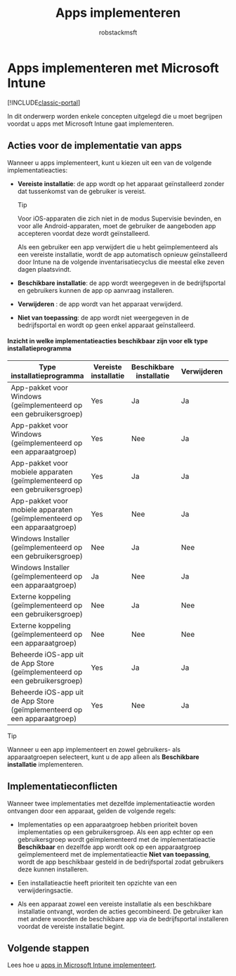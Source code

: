 ﻿---
title: Apps implementeren
description: In dit onderwerp worden enkele concepten uitgelegd die u moet begrijpen voordat u apps met Intune gaat implementeren.
keywords: 
author: robstackmsft
ms.author: robstack
manager: angrobe
ms.date: 12/27/2016
ms.topic: article
ms.prod: 
ms.service: microsoft-intune
ms.technology: 
ms.assetid: ad5ea85c-aa2e-4110-a184-172cd0b8f270
ms.reviewer: mghadial
ms.suite: ems
ms.custom: intune-classic
ms.openlocfilehash: 13c4046ed431dc25bda9a2facc59dbcb6d3e5ab5
ms.sourcegitcommit: 34cfebfc1d8b81032f4d41869d74dda559e677e2
ms.translationtype: HT
ms.contentlocale: nl-NL
ms.lasthandoff: 07/01/2017
---
# <a name="deploy-apps-with-microsoft-intune"></a>Apps implementeren met Microsoft Intune

[!INCLUDE[classic-portal](../includes/classic-portal.md)]

In dit onderwerp worden enkele concepten uitgelegd die u moet begrijpen voordat u apps met Microsoft Intune gaat implementeren.


## <a name="app-deployment-actions"></a>Acties voor de implementatie van apps
Wanneer u apps implementeert, kunt u kiezen uit een van de volgende implementatieacties:

-   **Vereiste installatie**: de app wordt op het apparaat geïnstalleerd zonder dat tussenkomst van de gebruiker is vereist.

    > [!TIP]
    > Voor iOS-apparaten die zich niet in de modus Supervisie bevinden, en voor alle Android-apparaten, moet de gebruiker de aangeboden app accepteren voordat deze wordt geïnstalleerd.
    >
    >  Als een gebruiker een app verwijdert die u hebt geïmplementeerd als een vereiste installatie, wordt de app automatisch opnieuw geïnstalleerd door Intune na de volgende inventarisatiecyclus die meestal elke zeven dagen plaatsvindt.

-   **Beschikbare installatie**: de app wordt weergegeven in de bedrijfsportal en gebruikers kunnen de app op aanvraag installeren.

-   **Verwijderen** : de app wordt van het apparaat verwijderd.

-   **Niet van toepassing**: de app wordt niet weergegeven in de bedrijfsportal en wordt op geen enkel apparaat geïnstalleerd.

#### <a name="understand-which-deployment-actions-are-available-for-each-installer-type"></a>Inzicht in welke implementatieacties beschikbaar zijn voor elk type installatieprogramma

|Type installatieprogramma|Vereiste installatie|Beschikbare installatie|Verwijderen|Niet van toepassing|
|------------------|--------------------|---------------------|-------------|------------------|
|App-pakket voor Windows (geïmplementeerd op een gebruikersgroep)|Yes|Ja|Ja|Yes|
|App-pakket voor Windows (geïmplementeerd op een apparaatgroep)|Yes|Nee|Ja|Yes|
|App-pakket voor mobiele apparaten (geïmplementeerd op een gebruikersgroep)|Yes|Ja|Ja|Ja|
|App-pakket voor mobiele apparaten (geïmplementeerd op een apparaatgroep)|Yes|Nee|Ja|Yes|
|Windows Installer (geïmplementeerd op een gebruikersgroep)|Nee|Ja|Nee|Yes|
|Windows Installer (geïmplementeerd op een apparaatgroep)|Ja|Nee|Ja|Ja|
|Externe koppeling (geïmplementeerd op een gebruikersgroep)|Nee|Ja|Nee|Yes|
|Externe koppeling (geïmplementeerd op een apparaatgroep)|Nee|Nee|Nee|Nee|
|Beheerde iOS-app uit de App Store (geïmplementeerd op een gebruikersgroep)|Yes|Ja|Ja|Ja|
|Beheerde iOS-app uit de App Store (geïmplementeerd op een apparaatgroep)|Yes|Nee|Ja|Yes|
> [!TIP]
> Wanneer u een app implementeert en zowel gebruikers- als apparaatgroepen selecteert, kunt u de app alleen als **Beschikbare installatie** implementeren.

## <a name="deployment-conflicts"></a>Implementatieconflicten
Wanneer twee implementaties met dezelfde implementatieactie worden ontvangen door een apparaat, gelden de volgende regels:

-   Implementaties op een apparaatgroep hebben prioriteit boven implementaties op een gebruikersgroep. Als een app echter op een gebruikersgroep wordt geïmplementeerd met de implementatieactie **Beschikbaar** en dezelfde app wordt ook op een apparaatgroep geïmplementeerd met de implementatieactie **Niet van toepassing**, wordt de app beschikbaar gesteld in de bedrijfsportal zodat gebruikers deze kunnen installeren.

-   Een installatieactie heeft prioriteit ten opzichte van een verwijderingsactie.

-   Als een apparaat zowel een vereiste installatie als een beschikbare installatie ontvangt, worden de acties gecombineerd. De gebruiker kan met andere woorden de beschikbare app via de bedrijfsportal installeren voordat de vereiste installatie begint.


## <a name="next-steps"></a>Volgende stappen

Lees hoe u [apps in Microsoft Intune implementeert](deploy-apps-in-microsoft-intune.md).
